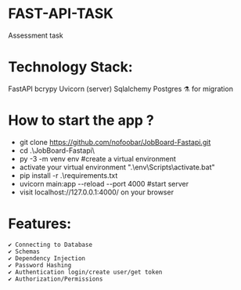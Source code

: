 # FAST-API-TASK
Assessment task


# Technology Stack:

FastAPI
bcrypy
Uvicorn (server)
Sqlalchemy
Postgres
⚗ for migration

# How to start the app ?
* git clone https://github.com/nofoobar/JobBoard-Fastapi.git
* cd .\JobBoard-Fastapi\
* py -3 -m venv env   #create a virtual environment
*  activate your virtual environment ".\env\Scripts\activate.bat"
* pip install -r .\requirements.txt
* uvicorn main:app --reload --port 4000    #start server
* visit  localhost://127.0.0.1:4000/ on your browser

# Features:
	✔️ Connecting to Database
	✔️ Schemas
	✔️ Dependency Injection
	✔️ Password Hashing
	✔️ Authentication login/create user/get token
	✔️ Authorization/Permissions

